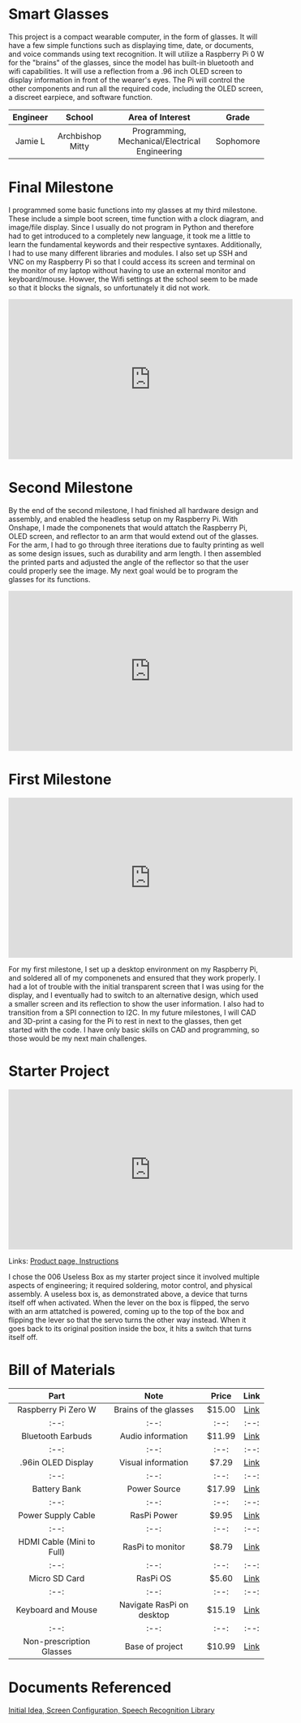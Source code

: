 # Smart Glasses
This project is a compact wearable computer, in the form of glasses. It will have a few simple functions such as displaying time, date, or documents, and voice commands using text recognition. It will utilize a Raspberry Pi 0 W for the "brains" of the glasses, since the model has built-in bluetooth and wifi capabilities. It will use a reflection from a .96 inch OLED screen to display information in front of the wearer's eyes. The Pi will control the other components and run all the required code, including the OLED screen, a discreet earpiece, and software function. 

| **Engineer** | **School** | **Area of Interest** | **Grade** |
|:--:|:--:|:--:|:--:|
| Jamie L | Archbishop Mitty | Programming, Mechanical/Electrical Engineering | Sophomore

<!---**Replace the BlueStamp logo below with an image of yourself and your completed project. Follow the guide [here](https://tomcam.github.io/least-github-pages/adding-images-github-pages-site.html) if you need help.**

![Headstone Image](logo.svg)--->
  
# Final Milestone
I programmed some basic functions into my glasses at my third milestone. These include a simple boot screen, time function with a clock diagram, and image/file display. Since I usually do not program in Python and therefore had to get introduced to a completely new language, it took me a little to learn the fundamental keywords and their respective syntaxes. Additionally, I had to use many different libraries and modules. I also set up SSH and VNC on my Raspberry Pi so that I could access its screen and terminal on the monitor of my laptop without having to use an external monitor and keyboard/mouse. Howver, the Wifi settings at the school seem to be made so that it blocks the signals, so unfortunately it did not work. 

<iframe width="560" height="315" src="https://www.youtube.com/embed/8OlgK4KyGKg" title="YouTube video player" frameborder="0" allow="accelerometer; autoplay; clipboard-write; encrypted-media; gyroscope; picture-in-picture; web-share" allowfullscreen></iframe>

# Second Milestone
By the end of the second milestone, I had finished all hardware design and assembly, and enabled the headless setup on my Raspberry Pi. With Onshape, I made the componenets that would attatch the Raspberry Pi, OLED screen, and reflector to an arm that would extend out of the glasses. For the arm, I had to go through three iterations due to faulty printing as well as some design issues, such as durability and arm length. I then assembled the printed parts and adjusted the angle of the reflector so that the user could properly see the image. My next goal would be to program the glasses for its functions.

<iframe width="560" height="315" src="https://www.youtube.com/embed/AWz9-APTujE" title="YouTube video player" frameborder="0" allow="accelerometer; autoplay; clipboard-write; encrypted-media; gyroscope; picture-in-picture; web-share" allowfullscreen></iframe>

# First Milestone

<iframe width="560" height="315" src="https://www.youtube.com/embed/QWJzpe3_Zj4" title="YouTube video player" frameborder="0" allow="accelerometer; autoplay; clipboard-write; encrypted-media; gyroscope; picture-in-picture; web-share" allowfullscreen></iframe>

For my first milestone, I set up a desktop environment on my Raspberry Pi, and soldered all of my componenets and ensured that they work properly. I had a lot of trouble with the initial transparent screen that I was using for the display, and I eventually had to switch to an alternative design, which used a smaller screen and its reflection to show the user information. I also had to transition from a SPI connection to I2C. In my future milestones, I will CAD and 3D-print a casing for the Pi to rest in next to the glasses, then get started with the code. I have only basic skills on CAD and programming, so those would be my next main challenges.

# Starter Project

<iframe width="560" height="315" src="https://www.youtube.com/embed/zXdnlKfFbyw" title="YouTube video player" frameborder="0" allow="accelerometer; autoplay; clipboard-write; encrypted-media; gyroscope; picture-in-picture; web-share" allowfullscreen></iframe>

Links: <a href = "https://www.makershed.com/products/the-useless-machine-kit-soldering"> Product page, </a> <a href = "http://www.spikenzielabs.com/Downloadables/uselessmachine/Useless-Machine-Soldering-Edition.pdf"> Instructions </a> 

I chose the 006 Useless Box as my starter project since it involved multiple aspects of engineering; it required soldering, motor control, and physical assembly. A useless box is, as demonstrated above, a device that turns itself off when activated. When the lever on the box is flipped, the servo with an arm attatched is powered, coming up to the top of the box and flipping the lever so that the servo turns the other way instead. When it goes back to its original position inside the box, it hits a switch that turns itself off. 

<!--# Schematics 
Here's where you'll put images of your schematics. [Tinkercad](https://www.tinkercad.com/blog/official-guide-to-tinkercad-circuits) and [Fritzing](https://fritzing.org/learning/) are both great resoruces to create professional schematic diagrams, though BSE recommends Tinkercad becuase it can be done easily and for free in the browser. 

# Code
Here's where you'll put your code. The syntax below places it into a block of code. Follow the guide [here]([url](https://www.markdownguide.org/extended-syntax/)) to learn how to customize it to your project needs. -->

<!---```python
print("Hello World!")
```--->

# Bill of Materials

| **Part** | **Note** | **Price** | **Link** |
|:--:|:--:|:--:|:--:|
| Raspberry Pi Zero W | Brains of the glasses | $15.00 | <a href="https://www.pishop.us/product/raspberry-pi-zero-w/"> Link </a> |
|:--:|:--:|:--:|:--:|
| Bluetooth Earbuds | Audio information | $11.99 | <a href="https://www.amazon.com/BEBEN-Wireless-Bluetooth-Headphones-Waterproof/dp/B09SFZ7JZ8/"> Link </a> |
|:--:|:--:|:--:|:--:|
| .96in OLED Display | Visual information | $7.29 | <a href="https://www.amazon.com/HiLetgo-Serial-128X64-Display-Color/dp/B06XRCQZRX/ref=asc_df_B06XRBTBTB/?tag=&linkCode=df0&hvadid=312232463708&hvpos=&hvnetw=g&hvrand=18168632221262009846&hvpone=&hvptwo=&hvqmt=&hvdev=c&hvdvcmdl=&hvlocint=&hvlocphy=9032171&hvtargid=pla-563271619351&ref=&adgrpid=57656765450&th=1"> Link </a> |
|:--:|:--:|:--:|:--:|
| Battery Bank | Power Source | $17.99 | <a href="https://www.amazon.com/Anker-PowerCore-Ultra-Compact-High-Speed-Technology/dp/B01CU1EC6Y"> Link </a> |
|:--:|:--:|:--:|:--:|
| Power Supply Cable | RasPi Power | $9.95 | <a href="https://www.amazon.com/CanaKit-Raspberry-Supply-Adapter-Listed/dp/B00MARDJZ4"> Link </a> |
|:--:|:--:|:--:|:--:|
| HDMI Cable (Mini to Full) | RasPi to monitor | $8.79 | <a href="https://www.amazon.com/AmazonBasics-High-Speed-Mini-HDMI-Adapter-Cable/dp/B014I8UEGY/"> Link </a> |
|:--:|:--:|:--:|:--:|
| Micro SD Card | RasPi OS | $5.60 | <a href="hhttps://www.amazon.com/Center-Memory-Adapter-Mobile-Storage/dp/B09MC3MKYS"> Link </a> |
|:--:|:--:|:--:|:--:|
| Keyboard and Mouse | Navigate RasPi on desktop | $15.19 | <a href="https://www.amazon.com/Rii-Ultra-slim-Wireless-Multimedia-Raspberry/dp/B07BF3LFN3"> Link </a> |
|:--:|:--:|:--:|:--:|
| Non-prescription Glasses | Base of project | $10.99 | <a href="https://www.amazon.com/GQUEEN-201512-Fashion-Rectangular-Glasses/dp/B00ZRD1MEI/"> Link </a> |

# Documents Referenced

<a href = "https://www.instructables.com/Smart-Glasses-V2/"> Initial Idea, </a> <a href = "https://www.raspberrypi-spy.co.uk/2018/04/i2c-oled-display-module-with-raspberry-pi/"> Screen Configuration, </a> <a href = "https://www.hackster.io/petewarden/recognizing-speech-with-a-raspberry-pi-50b0e6"> Speech Recognition Library </a>

<!---# Other Resources/Examples
One of the best parts about Github is that you can view how other people set up their own work. Here are some past BSE portfolios that are awesome examples. You can view how they set up their portfolio, and you can view their index.md files to understand how they implemented different portfolio components.
- [Example 1](https://trashytuber.github.io/YimingJiaBlueStamp/)
- [Example 2](https://sviatil0.github.io/Sviatoslav_BSE/)
- [Example 3](https://arneshkumar.github.io/arneshbluestamp/)

To watch the BSE tutorial on how to create a portfolio, click here.--->
